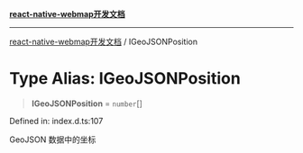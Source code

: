 [**react-native-webmap开发文档**](../README.md)

***

[react-native-webmap开发文档](../globals.md) / IGeoJSONPosition

# Type Alias: IGeoJSONPosition

> **IGeoJSONPosition** = `number`[]

Defined in: index.d.ts:107

GeoJSON 数据中的坐标
